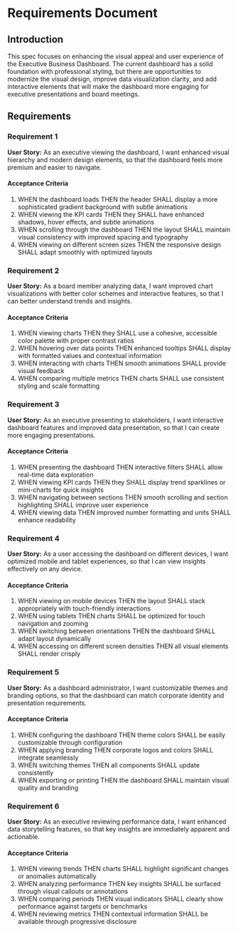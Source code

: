 # Requirements Document

## Introduction

This spec focuses on enhancing the visual appeal and user experience of the Executive Business Dashboard. The current dashboard has a solid foundation with professional styling, but there are opportunities to modernize the visual design, improve data visualization clarity, and add interactive elements that will make the dashboard more engaging for executive presentations and board meetings.

## Requirements

### Requirement 1

**User Story:** As an executive viewing the dashboard, I want enhanced visual hierarchy and modern design elements, so that the dashboard feels more premium and easier to navigate.

#### Acceptance Criteria

1. WHEN the dashboard loads THEN the header SHALL display a more sophisticated gradient background with subtle animations
2. WHEN viewing the KPI cards THEN they SHALL have enhanced shadows, hover effects, and subtle animations
3. WHEN scrolling through the dashboard THEN the layout SHALL maintain visual consistency with improved spacing and typography
4. WHEN viewing on different screen sizes THEN the responsive design SHALL adapt smoothly with optimized layouts

### Requirement 2

**User Story:** As a board member analyzing data, I want improved chart visualizations with better color schemes and interactive features, so that I can better understand trends and insights.

#### Acceptance Criteria

1. WHEN viewing charts THEN they SHALL use a cohesive, accessible color palette with proper contrast ratios
2. WHEN hovering over data points THEN enhanced tooltips SHALL display with formatted values and contextual information
3. WHEN interacting with charts THEN smooth animations SHALL provide visual feedback
4. WHEN comparing multiple metrics THEN charts SHALL use consistent styling and scale formatting

### Requirement 3

**User Story:** As an executive presenting to stakeholders, I want interactive dashboard features and improved data presentation, so that I can create more engaging presentations.

#### Acceptance Criteria

1. WHEN presenting the dashboard THEN interactive filters SHALL allow real-time data exploration
2. WHEN viewing KPI cards THEN they SHALL display trend sparklines or mini-charts for quick insights
3. WHEN navigating between sections THEN smooth scrolling and section highlighting SHALL improve user experience
4. WHEN viewing data THEN improved number formatting and units SHALL enhance readability

### Requirement 4

**User Story:** As a user accessing the dashboard on different devices, I want optimized mobile and tablet experiences, so that I can view insights effectively on any device.

#### Acceptance Criteria

1. WHEN viewing on mobile devices THEN the layout SHALL stack appropriately with touch-friendly interactions
2. WHEN using tablets THEN charts SHALL be optimized for touch navigation and zooming
3. WHEN switching between orientations THEN the dashboard SHALL adapt layout dynamically
4. WHEN accessing on different screen densities THEN all visual elements SHALL render crisply

### Requirement 5

**User Story:** As a dashboard administrator, I want customizable themes and branding options, so that the dashboard can match corporate identity and presentation requirements.

#### Acceptance Criteria

1. WHEN configuring the dashboard THEN theme colors SHALL be easily customizable through configuration
2. WHEN applying branding THEN corporate logos and colors SHALL integrate seamlessly
3. WHEN switching themes THEN all components SHALL update consistently
4. WHEN exporting or printing THEN the dashboard SHALL maintain visual quality and branding

### Requirement 6

**User Story:** As an executive reviewing performance data, I want enhanced data storytelling features, so that key insights are immediately apparent and actionable.

#### Acceptance Criteria

1. WHEN viewing trends THEN charts SHALL highlight significant changes or anomalies automatically
2. WHEN analyzing performance THEN key insights SHALL be surfaced through visual callouts or annotations
3. WHEN comparing periods THEN visual indicators SHALL clearly show performance against targets or benchmarks
4. WHEN reviewing metrics THEN contextual information SHALL be available through progressive disclosure